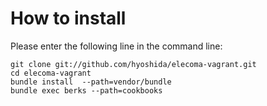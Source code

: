 How to install
==============

Please enter the following line in the command line:

    git clone git://github.com/hyoshida/elecoma-vagrant.git
    cd elecoma-vagrant
    bundle install  --path=vendor/bundle
    bundle exec berks --path=cookbooks
